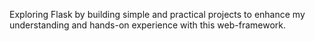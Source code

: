 Exploring Flask by building simple and practical projects to enhance my understanding and hands-on experience with this web-framework.
